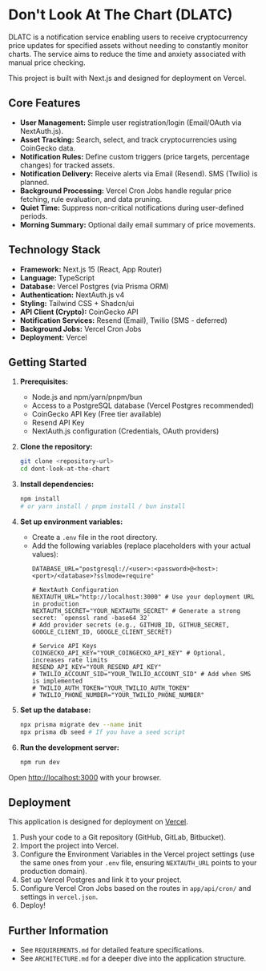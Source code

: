 # Don't Look At The Chart (DLATC)

DLATC is a notification service enabling users to receive cryptocurrency price updates for specified assets without needing to constantly monitor charts. The service aims to reduce the time and anxiety associated with manual price checking.

This project is built with Next.js and designed for deployment on Vercel.

## Core Features

*   **User Management:** Simple user registration/login (Email/OAuth via NextAuth.js).
*   **Asset Tracking:** Search, select, and track cryptocurrencies using CoinGecko data.
*   **Notification Rules:** Define custom triggers (price targets, percentage changes) for tracked assets.
*   **Notification Delivery:** Receive alerts via Email (Resend). SMS (Twilio) is planned.
*   **Background Processing:** Vercel Cron Jobs handle regular price fetching, rule evaluation, and data pruning.
*   **Quiet Time:** Suppress non-critical notifications during user-defined periods.
*   **Morning Summary:** Optional daily email summary of price movements.

## Technology Stack

*   **Framework:** Next.js 15 (React, App Router)
*   **Language:** TypeScript
*   **Database:** Vercel Postgres (via Prisma ORM)
*   **Authentication:** NextAuth.js v4
*   **Styling:** Tailwind CSS + Shadcn/ui
*   **API Client (Crypto):** CoinGecko API
*   **Notification Services:** Resend (Email), Twilio (SMS - deferred)
*   **Background Jobs:** Vercel Cron Jobs
*   **Deployment:** Vercel

## Getting Started

1.  **Prerequisites:**
    *   Node.js and npm/yarn/pnpm/bun
    *   Access to a PostgreSQL database (Vercel Postgres recommended)
    *   CoinGecko API Key (Free tier available)
    *   Resend API Key
    *   NextAuth.js configuration (Credentials, OAuth providers)

2.  **Clone the repository:**
    ```bash
    git clone <repository-url>
    cd dont-look-at-the-chart
    ```

3.  **Install dependencies:**
    ```bash
    npm install
    # or yarn install / pnpm install / bun install
    ```

4.  **Set up environment variables:**
    *   Create a `.env` file in the root directory.
    *   Add the following variables (replace placeholders with your actual values):
        ```env
        DATABASE_URL="postgresql://<user>:<password>@<host>:<port>/<database>?sslmode=require"

        # NextAuth Configuration
        NEXTAUTH_URL="http://localhost:3000" # Use your deployment URL in production
        NEXTAUTH_SECRET="YOUR_NEXTAUTH_SECRET" # Generate a strong secret: `openssl rand -base64 32`
        # Add provider secrets (e.g., GITHUB_ID, GITHUB_SECRET, GOOGLE_CLIENT_ID, GOOGLE_CLIENT_SECRET)

        # Service API Keys
        COINGECKO_API_KEY="YOUR_COINGECKO_API_KEY" # Optional, increases rate limits
        RESEND_API_KEY="YOUR_RESEND_API_KEY"
        # TWILIO_ACCOUNT_SID="YOUR_TWILIO_ACCOUNT_SID" # Add when SMS is implemented
        # TWILIO_AUTH_TOKEN="YOUR_TWILIO_AUTH_TOKEN"
        # TWILIO_PHONE_NUMBER="YOUR_TWILIO_PHONE_NUMBER"
        ```

5.  **Set up the database:**
    ```bash
    npx prisma migrate dev --name init
    npx prisma db seed # If you have a seed script
    ```

6.  **Run the development server:**
    ```bash
    npm run dev
    ```

Open [http://localhost:3000](http://localhost:3000) with your browser.

## Deployment

This application is designed for deployment on [Vercel](https://vercel.com/).

1.  Push your code to a Git repository (GitHub, GitLab, Bitbucket).
2.  Import the project into Vercel.
3.  Configure the Environment Variables in the Vercel project settings (use the same ones from your `.env` file, ensuring `NEXTAUTH_URL` points to your production domain).
4.  Set up Vercel Postgres and link it to your project.
5.  Configure Vercel Cron Jobs based on the routes in `app/api/cron/` and settings in `vercel.json`.
6.  Deploy!

## Further Information

*   See `REQUIREMENTS.md` for detailed feature specifications.
*   See `ARCHITECTURE.md` for a deeper dive into the application structure.
